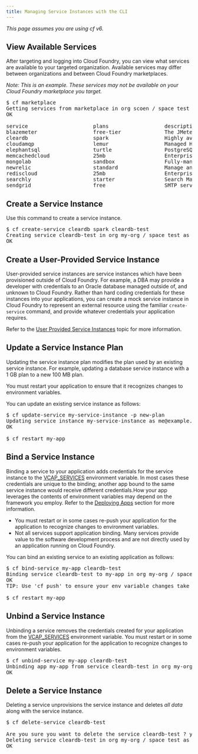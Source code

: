 ```yaml
---
title: Managing Service Instances with the CLI
---
```


_This page assumes you are using cf v6._

## <a id='viewing-services'></a> View Available Services ##

After targeting and logging into Cloud Foundry, you can view what services are available to your targeted organization. Available services may differ between organizations and between Cloud Foundry marketplaces.

<i>Note: This is an example. These services may not be available on your Cloud Foundry marketplace you target.</i>

<pre class="terminal">
$ cf marketplace
Getting services from marketplace in org scoen / space test as scoen@gopivotal.com...
OK

service                     plans                  description
blazemeter                  free-tier              The JMeter Load Testing Cloud
cleardb                     spark                  Highly available MySQL for your Apps.
cloudamqp                   lemur                  Managed HA RabbitMQ servers in the cloud
elephantsql                 turtle                 PostgreSQL as a Service
memcachedcloud              25mb                   Enterprise-Class Memcached for Developers
mongolab                    sandbox                Fully-managed MongoDB-as-a-Service
newrelic                    standard               Manage and monitor your apps
rediscloud                  25mb                   Enterprise-Class Redis for Developers
searchly                    starter                Search Made Simple.
sendgrid                    free                   SMTP service by SendGrid
</pre>

## <a id='create'></a>Create a Service Instance ##

Use this command to create a service instance.

<pre class="terminal">
$ cf create-service cleardb spark cleardb-test
Creating service cleardb-test in org my-org / space test as me@example.com...
OK
</pre>

## <a id='user-provided'></a>Create a User-Provided Service Instance ##

User-provided service instances are service instances which have been provisioned outside of Cloud Foundry. For example, a DBA may provide a developer with credentials to an Oracle database managed outside of, and unknown to Cloud Foundry. Rather than hard coding credentials for these instances into your applications, you can create a mock service instance in Cloud Foundry to represent an external resource using the familiar `create-service` command, and provide whatever credentials your application requires.

Refer to the [User Provided Service Instances](user-provided.html) topic for more information.

## <a id='update_service'></a>Update a Service Instance Plan ##

Updating the service instance plan modifies the plan used by an existing service instance. For example, updating a database service instance with a 1 GB plan to a new 100 MB plan.

You must restart your application to ensure that it recognizes changes to environment variables.

You can update an existing service instance as follows:

<pre class="terminal">
$ cf update-service my-service-instance -p new-plan
Updating service instance my-service-instance as me@example.com...
OK

$ cf restart my-app
</pre>

## <a id='bind'></a>Bind a Service Instance ##

Binding a service to your application adds credentials for the service instance to the [VCAP_SERVICES](../deploy-apps/environment-variable.html) environment variable. In most cases these credentials are unique to the binding; another app bound to the same service instance would receive different credentials.How your app leverages the contents of environment variables may depend on the framework you employ. Refer to the [Deploying Apps](../deploy-apps/index.html) section for more information.

* You must restart or in some cases re-push your application for the application to recognize changes to environment variables.
* Not all services support application binding. Many services provide value to the software development process and are not directly used by an application running on Cloud Foundry.

You can bind an existing service to an existing application as follows:

<pre class="terminal">
$ cf bind-service my-app cleardb-test
Binding service cleardb-test to my-app in org my-org / space test as me@example.com...
OK
TIP: Use 'cf push' to ensure your env variable changes take effect

$ cf restart my-app
</pre>

## <a id='unbind'></a>Unbind a Service Instance ##

Unbinding a service removes the credentials created for your application from the [VCAP_SERVICES](../deploy-apps/environment-variable.html) environment variable. You must restart or in some cases re-push your application for the application to recognize changes to environment variables.

<pre class="terminal">
$ cf unbind-service my-app cleardb-test
Unbinding app my-app from service cleardb-test in org my-org / space test as me@example.com...
OK
</pre>

## <a id='delete'></a>Delete a Service Instance ##

Deleting a service unprovisions the service instance and deletes *all data* along with the service instance.

<pre class="terminal">
$ cf delete-service cleardb-test

Are you sure you want to delete the service cleardb-test ? y
Deleting service cleardb-test in org my-org / space test as me@example.com...
OK
</pre>
